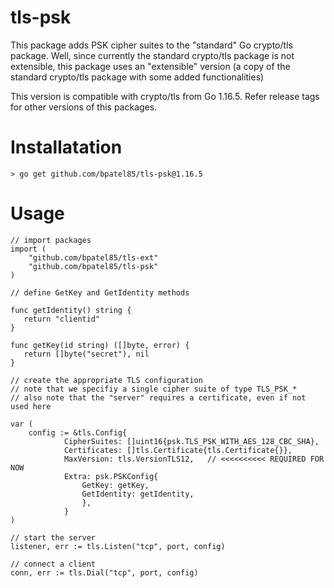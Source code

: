 tls-psk
=======

This package adds PSK cipher suites to the "standard" Go crypto/tls package.
Well, since currently the standard crypto/tls package is not extensible, this package uses an "extensible" version
(a copy of the standard crypto/tls package with some added functionalities)

This version is compatible with crypto/tls from Go 1.16.5. Refer release tags for other versions of this packages.

Installatation
==============

    > go get github.com/bpatel85/tls-psk@1.16.5

Usage
=====

    // import packages
    import (
        "github.com/bpatel85/tls-ext"
        "github.com/bpatel85/tls-psk"
    )
    
    // define GetKey and GetIdentity methods

    func getIdentity() string {
       return "clientid"
    }

    func getKey(id string) ([]byte, error) {
       return []byte("secret"), nil
    }

    // create the appropriate TLS configuration
    // note that we specifiy a single cipher suite of type TLS_PSK_*
    // also note that the "server" requires a certificate, even if not used here

    var (
        config := &tls.Config{
                CipherSuites: []uint16{psk.TLS_PSK_WITH_AES_128_CBC_SHA},
                Certificates: []tls.Certificate{tls.Certificate{}},
                MaxVersion: tls.VersionTLS12,   // <<<<<<<<<< REQUIRED FOR NOW
                Extra: psk.PSKConfig{
                    GetKey: getKey,
                    GetIdentity: getIdentity,
                    },
                }
    )

    // start the server
    listener, err := tls.Listen("tcp", port, config)

    // connect a client
    conn, err := tls.Dial("tcp", port, config)



